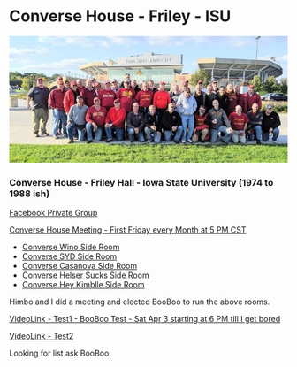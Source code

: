 # Converse House - Friley - ISU
![images/ConverseHouse2019](./images/ConverseHouse2019.jpg)

### Converse House - Friley Hall - Iowa State University (1974 to 1988 ish)

[Facebook Private Group](https://www.facebook.com/groups/90560379326)

[Converse House Meeting - First Friday every Month at 5 PM CST](https://meet.google.com/efv-bzzx-pqa)

- [Converse Wino Side Room]()
- [Converse SYD Side Room]()
- [Converse Casanova Side Room]()
- [Converse Helser Sucks Side Room]()
- [Converse Hey Kimblle Side Room]()

Himbo and I did a meeting and elected BooBoo to run the above rooms.

[VideoLink - Test1 - BooBoo Test - Sat Apr 3 starting at 6 PM till I get bored](https://meet.google.com/mwv-rqcn-zpo)

[VideoLink - Test2](https://meet.google.com/xfz-ccbf-bst)

Looking for list ask BooBoo.
<!-- https://docs.google.com/spreadsheets/d/1NTEQ1UdXy6wQKE9g0B5103gNagsG2b1LZgD4TrocEcs/edit#gid=998356282 -->
